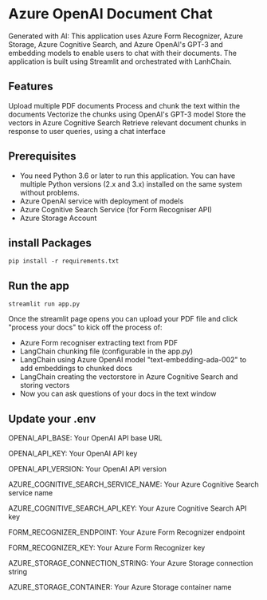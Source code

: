 # Azure OpenAI Document Chat
Generated with AI:
This application uses Azure Form Recognizer, Azure Storage, Azure Cognitive Search, and Azure OpenAI's GPT-3 and embedding models to enable users to chat with their documents. The application is built using Streamlit and orchestrated with LanhChain.

## Features
Upload multiple PDF documents
Process and chunk the text within the documents
Vectorize the chunks using OpenAI's GPT-3 model
Store the vectors in Azure Cognitive Search
Retrieve relevant document chunks in response to user queries, using a chat interface

## Prerequisites
* You need Python 3.6 or later to run this application. You can have multiple Python versions (2.x and 3.x) installed on the same system without problems.
* Azure OpenAI service with deployment of models
* Azure Cognitive Search Service (for Form Recogniser API)
* Azure Storage Account


## install Packages

`pip install -r requirements.txt`

## Run the app

`streamlit run app.py`

Once the streamlit page opens you can upload your PDF file and click "process your docs" to kick off the process of:

- Azure Form recogniser extracting text from PDF
- LangChain chunking file (configurable in the app.py)
- LangChain using Azure OpenAI model "text-embedding-ada-002" to add embeddings to chunked docs
- LangChain creating the vectorstore in Azure Cognitive Search and storing vectors
- Now you can ask questions of your docs in the text window

## Update your .env 

OPENAI_API_BASE: Your OpenAI API base URL 

OPENAI_API_KEY: Your OpenAI API key 

OPENAI_API_VERSION: Your OpenAI API version 

AZURE_COGNITIVE_SEARCH_SERVICE_NAME: Your Azure Cognitive Search service name 

AZURE_COGNITIVE_SEARCH_API_KEY: Your Azure Cognitive Search API key 

FORM_RECOGNIZER_ENDPOINT: Your Azure Form Recognizer endpoint 

FORM_RECOGNIZER_KEY: Your Azure Form Recognizer key 

AZURE_STORAGE_CONNECTION_STRING: Your Azure Storage connection string 

AZURE_STORAGE_CONTAINER: Your Azure Storage container name 



